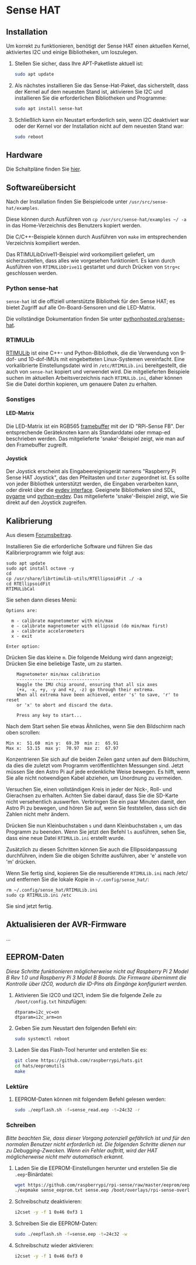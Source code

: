 # Sense HAT

## Installation

Um korrekt zu funktionieren, benötigt der Sense HAT einen aktuellen Kernel, aktiviertes I2C und einige Bibliotheken, um loszulegen.

1. Stellen Sie sicher, dass Ihre APT-Paketliste aktuell ist:

    ```bash
    sudo apt update
    ```

1. Als nächstes installieren Sie das Sense-Hat-Paket, das sicherstellt, dass der Kernel auf dem neuesten Stand ist, aktivieren Sie I2C und installieren Sie die erforderlichen Bibliotheken und Programme:

    ```bash
    sudo apt install sense-hat
    ```

1. Schließlich kann ein Neustart erforderlich sein, wenn I2C deaktiviert war oder der Kernel vor der Installation nicht auf dem neuesten Stand war:

    ```bash
    sudo reboot
    ```

## Hardware

Die Schaltpläne finden Sie [hier](images/Sense-HAT-V1_0.pdf).

## Softwareübersicht

Nach der Installation finden Sie Beispielcode unter `/usr/src/sense-hat/examples`.

Diese können durch Ausführen von `cp /usr/src/sense-hat/examples ~/ -a` in das Home-Verzeichnis des Benutzers kopiert werden.

Die C/C++-Beispiele können durch Ausführen von `make` im entsprechenden Verzeichnis kompiliert werden.

Das RTIMULibDrive11-Beispiel wird vorkompiliert geliefert, um sicherzustellen, dass alles wie vorgesehen funktioniert. Es kann durch Ausführen von `RTIMULibDrive11` gestartet und durch Drücken von `Strg+c` geschlossen werden.

### Python sense-hat

`sense-hat` ist die offiziell unterstützte Bibliothek für den Sense HAT; es bietet Zugriff auf alle On-Board-Sensoren und die LED-Matrix.

Die vollständige Dokumentation finden Sie unter [pythonhosted.org/sense-hat](https://pythonhosted.org/sense-hat/).

### RTIMULib

[RTIMULib](https://github.com/RPi-Distro/RTIMULib) ist eine C++- und Python-Bibliothek, die die Verwendung von 9-dof- und 10-dof-IMUs mit eingebetteten Linux-Systemen vereinfacht. Eine vorkalibrierte Einstellungsdatei wird in `/etc/RTIMULib.ini` bereitgestellt, die auch von `sense-hat` kopiert und verwendet wird. Die mitgelieferten Beispiele suchen im aktuellen Arbeitsverzeichnis nach `RTIMULib.ini`, daher können Sie die Datei dorthin kopieren, um genauere Daten zu erhalten.

### Sonstiges

#### LED-Matrix

Die LED-Matrix ist ein RGB565 [framebuffer](https://www.kernel.org/doc/Documentation/fb/framebuffer.txt) mit der ID "RPi-Sense FB". Der entsprechende Geräteknoten kann als Standarddatei oder mmap-ed beschrieben werden. Das mitgelieferte 'snake'-Beispiel zeigt, wie man auf den Framebuffer zugreift.

#### Joystick

Der Joystick erscheint als Eingabeereignisgerät namens "Raspberry Pi Sense HAT Joystick", das den Pfeiltasten und `Enter` zugeordnet ist. Es sollte von jeder Bibliothek unterstützt werden, die Eingaben verarbeiten kann, oder direkt über die [evdev interface](https://www.kernel.org/doc/Documentation/input/input.txt). Geeignete Bibliotheken sind SDL, [pygame](http://www.pygame.org/docs/) und [python-evdev](https://python-evdev.readthedocs.org/en/latest/). Das mitgelieferte 'snake'-Beispiel zeigt, wie Sie direkt auf den Joystick zugreifen.

## Kalibrierung

Aus diesem [Forumsbeitrag](https://www.raspberrypi.org/forums/viewtopic.php?f=104&t=109064&p=750616#p810193).

Installieren Sie die erforderliche Software und führen Sie das Kalibrierprogramm wie folgt aus:

````
sudo apt update
sudo apt install octave -y
cd
cp /usr/share/librtimulib-utils/RTEllipsoidFit ./ -a
cd RTEllipsoidFit
RTIMULibCal
````

Sie sehen dann dieses Menü:  

````
Options are:

  m - calibrate magnetometer with min/max
  e - calibrate magnetometer with ellipsoid (do min/max first)
  a - calibrate accelerometers
  x - exit

Enter option:
````

Drücken Sie das kleine `m`. Die folgende Meldung wird dann angezeigt; Drücken Sie eine beliebige Taste, um zu starten.

````
    Magnetometer min/max calibration
    --------------------------------
    Waggle the IMU chip around, ensuring that all six axes
    (+x, -x, +y, -y and +z, -z) go through their extrema.
    When all extrema have been achieved, enter 's' to save, 'r' to reset
    or 'x' to abort and discard the data.

    Press any key to start...
````

Nach dem Start sehen Sie etwas Ähnliches, wenn Sie den Bildschirm nach oben scrollen:
````
Min x:  51.60  min y:  69.39  min z:  65.91
Max x:  53.15  max y:  70.97  max z:  67.97
````

Konzentrieren Sie sich auf die beiden Zeilen ganz unten auf dem Bildschirm, da dies die zuletzt vom Programm veröffentlichten Messungen sind.
Jetzt müssen Sie den Astro Pi auf jede erdenkliche Weise bewegen. Es hilft, wenn Sie alle nicht notwendigen Kabel abziehen, um Unordnung zu vermeiden.

Versuchen Sie, einen vollständigen Kreis in jeder der Nick-, Roll- und Gierachsen zu erhalten. Achten Sie dabei darauf, dass Sie die SD-Karte nicht versehentlich auswerfen. Verbringen Sie ein paar Minuten damit, den Astro Pi zu bewegen, und hören Sie auf, wenn Sie feststellen, dass sich die Zahlen nicht mehr ändern.

Drücken Sie nun Kleinbuchstaben `s` und dann Kleinbuchstaben `x`, um das Programm zu beenden. Wenn Sie jetzt den Befehl `ls` ausführen, sehen Sie, dass eine neue Datei `RTIMULib.ini` erstellt wurde.

Zusätzlich zu diesen Schritten können Sie auch die Ellipsoidanpassung durchführen, indem Sie die obigen Schritte ausführen, aber 'e' anstelle von 'm' drücken.

Wenn Sie fertig sind, kopieren Sie die resultierende `RTIMULib.ini` nach /etc/ und entfernen Sie die lokale Kopie in `~/.config/sense_hat/`:

    rm ~/.config/sense_hat/RTIMULib.ini
    sudo cp RTIMULib.ini /etc

Sie sind jetzt fertig.

## Aktualisieren der AVR-Firmware

...

## EEPROM-Daten

*Diese Schritte funktionieren möglicherweise nicht auf Raspberry Pi 2 Model B Rev 1.0 und Raspberry Pi 3 Model B Boards. Die Firmware übernimmt die Kontrolle über I2C0, wodurch die ID-Pins als Eingänge konfiguriert werden.*

1. Aktivieren Sie I2C0 und I2C1, indem Sie die folgende Zeile zu `/boot/config.txt` hinzufügen:

    ```
    dtparam=i2c_vc=on
    dtparam=i2c_arm=on
    ```
    
1. Geben Sie zum Neustart den folgenden Befehl ein:

    ```bash
    sudo systemctl reboot
    ```
    
1. Laden Sie das Flash-Tool herunter und erstellen Sie es:

    ```bash
    git clone https://github.com/raspberrypi/hats.git
    cd hats/eepromutils
    make
    ```

### Lektüre

1. EEPROM-Daten können mit folgendem Befehl gelesen werden:

    ```bash
    sudo ./eepflash.sh -f=sense_read.eep -t=24c32 -r
    ```

### Schreiben

*Bitte beachten Sie, dass dieser Vorgang potenziell gefährlich ist und für den normalen Benutzer nicht erforderlich ist. Die folgenden Schritte dienen nur zu Debugging-Zwecken. Wenn ein Fehler auftritt, wird der HAT möglicherweise nicht mehr automatisch erkannt.*

1. Laden Sie die EEPROM-Einstellungen herunter und erstellen Sie die `.eep`-Binärdatei:

    ```bash
    wget https://github.com/raspberrypi/rpi-sense/raw/master/eeprom/eeprom_settings.txt -O sense_eeprom.txt
    ./eepmake sense_eeprom.txt sense.eep /boot/overlays/rpi-sense-overlay.dtb
    ```

1. Schreibschutz deaktivieren:

    ```bash
    i2cset -y -f 1 0x46 0xf3 1
    ```

1. Schreiben Sie die EEPROM-Daten:

    ```bash
    sudo ./eepflash.sh -f=sense.eep -t=24c32 -w

    ```
    
1. Schreibschutz wieder aktivieren:

    ```bash
    i2cset -y -f 1 0x46 0xf3 0
    ```